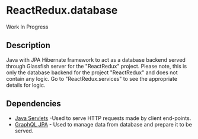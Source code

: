 # ReactRedux.database
Work In Progress

## Description
Java with JPA Hibernate framework to act as a database backend served through Glassfish server for the "ReactRedux" project. Please note, this is only the database backend for the project "ReactRedux" and does not contain any logic. Go to "ReactRedux.services" to see the appropriate details for logic.

## Dependencies
- [Java Servlets](http://docs.oracle.com/javaee/6/tutorial/doc/bnafd.html) -Used to serve HTTP requests made by client end-points.
- [GraphQL JPA](https://github.com/jcrygier/graphql-jpa) - Used to manage data from database and prepare it to be served.
